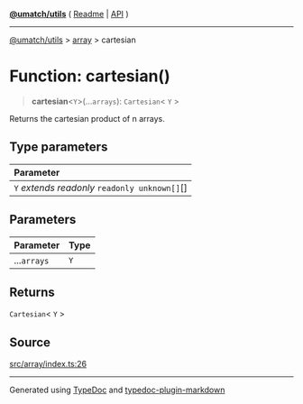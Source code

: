 [**@umatch/utils**](../../README.md) ( [Readme](../../README.md) \| [API](../../API.md) )

---

[@umatch/utils](../../API.md) > [array](../README.md) > cartesian

# Function: cartesian()

> **cartesian**\<`Y`\>(...`arrays`): `Cartesian`\< `Y` \>

Returns the cartesian product of n arrays.

## Type parameters

| Parameter                                       |
| :---------------------------------------------- |
| `Y` _extends_ _readonly_ `readonly unknown[]`[] |

## Parameters

| Parameter   | Type |
| :---------- | :--- |
| ...`arrays` | `Y`  |

## Returns

`Cartesian`\< `Y` \>

## Source

[src/array/index.ts:26](https://github.com/umatch-oficial/utils/blob/1dcf13d/src/array/index.ts#L26)

---

Generated using [TypeDoc](https://typedoc.org/) and [typedoc-plugin-markdown](https://www.npmjs.com/package/typedoc-plugin-markdown)
